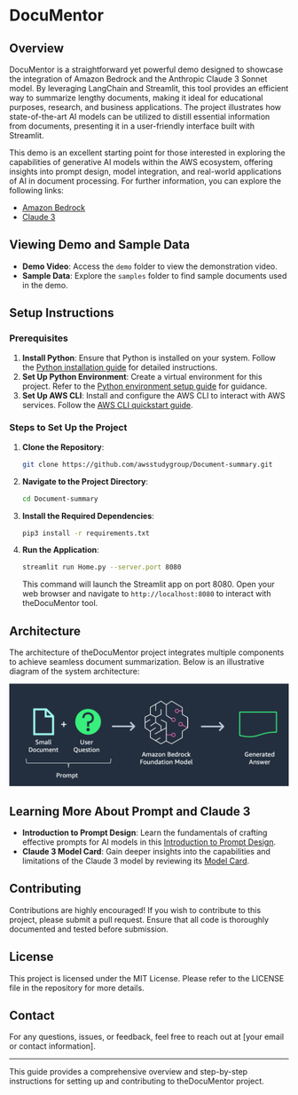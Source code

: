 # DocuMentor

## Overview

DocuMentor is a straightforward yet powerful demo designed to showcase the integration of Amazon Bedrock and the Anthropic Claude 3 Sonnet model. By leveraging LangChain and Streamlit, this tool provides an efficient way to summarize lengthy documents, making it ideal for educational purposes, research, and business applications. The project illustrates how state-of-the-art AI models can be utilized to distill essential information from documents, presenting it in a user-friendly interface built with Streamlit.

This demo is an excellent starting point for those interested in exploring the capabilities of generative AI models within the AWS ecosystem, offering insights into prompt design, model integration, and real-world applications of AI in document processing. For further information, you can explore the following links:
- [Amazon Bedrock](https://aws.amazon.com/bedrock/)
- [Claude 3](https://www.anthropic.com/news/claude-3-family)

## Viewing Demo and Sample Data

- **Demo Video**: Access the `demo` folder to view the demonstration video.
- **Sample Data**: Explore the `samples` folder to find sample documents used in the demo.

## Setup Instructions

### Prerequisites
1. **Install Python**: Ensure that Python is installed on your system. Follow the [Python installation guide](https://docs.python-guide.org/starting/install3/linux/) for detailed instructions.
2. **Set Up Python Environment**: Create a virtual environment for this project. Refer to the [Python environment setup guide](https://docs.python-guide.org/starting/install3/linux/) for guidance.
3. **Set Up AWS CLI**: Install and configure the AWS CLI to interact with AWS services. Follow the [AWS CLI quickstart guide](https://docs.aws.amazon.com/cli/latest/userguide/getting-started-quickstart.html).

### Steps to Set Up the Project

1. **Clone the Repository**: 
    ```bash
    git clone https://github.com/awsstudygroup/Document-summary.git
    ```

2. **Navigate to the Project Directory**: 
    ```bash
    cd Document-summary
    ```

3. **Install the Required Dependencies**: 
    ```bash
    pip3 install -r requirements.txt
    ```

4. **Run the Application**: 
    ```bash
    streamlit run Home.py --server.port 8080
    ```

    This command will launch the Streamlit app on port 8080. Open your web browser and navigate to `http://localhost:8080` to interact with theDocuMentor tool.

## Architecture

The architecture of theDocuMentor project integrates multiple components to achieve seamless document summarization. Below is an illustrative diagram of the system architecture:

![Architecture](./Architecture.png)

## Learning More About Prompt and Claude 3

- **Introduction to Prompt Design**: Learn the fundamentals of crafting effective prompts for AI models in this [Introduction to Prompt Design](https://docs.anthropic.com/claude/docs/introduction-to-prompt-design).
- **Claude 3 Model Card**: Gain deeper insights into the capabilities and limitations of the Claude 3 model by reviewing its [Model Card](https://www-cdn.anthropic.com/de8ba9b01c9ab7cbabf5c33b80b7bbc618857627/Model_Card_Claude_3.pdf).

## Contributing

Contributions are highly encouraged! If you wish to contribute to this project, please submit a pull request. Ensure that all code is thoroughly documented and tested before submission.

## License

This project is licensed under the MIT License. Please refer to the LICENSE file in the repository for more details.

## Contact

For any questions, issues, or feedback, feel free to reach out at [your email or contact information].

---

This guide provides a comprehensive overview and step-by-step instructions for setting up and contributing to theDocuMentor project.
